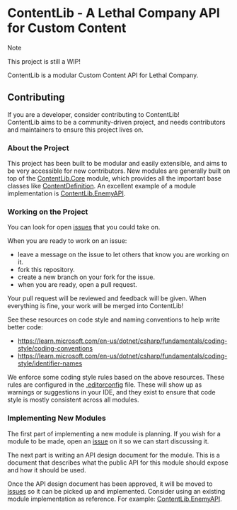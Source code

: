 # ContentLib - A Lethal Company API for Custom Content

> [!NOTE]  
> This project is still a WIP!

ContentLib is a modular Custom Content API for Lethal Company.

## Contributing

If you are a developer, consider contributing to ContentLib!  
ContentLib aims to be a community-driven project, and needs contributors and maintainers to ensure this project lives on.

### About the Project

This project has been built to be modular and easily extensible, and aims to be very accessible for new contributors. New modules are generally built on top of the [ContentLib.Core](/src/ContentLib.Core/) module, which provides all the important base classes like [ContentDefinition](/src/ContentLib.Core/ContentDefinition.cs). An excellent example of a module implementation is [ContentLib.EnemyAPI](/src/ContentLib.EnemyAPI/).

### Working on the Project

You can look for open [issues](https://github.com/LC-ContentLib/LC-ContentLib/issues) that you could take on.

When you are ready to work on an issue:

- leave a message on the issue to let others that know you are working on it.
- fork this repository.
- create a new branch on your fork for the issue.
- when you are ready, open a pull request.

Your pull request will be reviewed and feedback will be given. When everything is fine, your work will be merged into ContentLib!

See these resources on code style and naming conventions to help write better code:

- <https://learn.microsoft.com/en-us/dotnet/csharp/fundamentals/coding-style/coding-conventions>
- <https://learn.microsoft.com/en-us/dotnet/csharp/fundamentals/coding-style/identifier-names>

We enforce some coding style rules based on the above resources. These rules are configured in the [.editorconfig](/.editorconfig) file. These will show up as warnings or suggestions in your IDE, and they exist to ensure that code style is mostly consistent across all modules.

### Implementing New Modules

The first part of implementing a new module is planning. If you wish for a module to be made, open an [issue](https://github.com/LC-ContentLib/LC-ContentLib/issues) on it so we can start discussing it.

The next part is writing an API design document for the module. This is a document that describes what the public API for this module should expose and how it should be used.

Once the API design document has been approved, it will be moved to [issues](https://github.com/LC-ContentLib/LC-ContentLib/issues) so it can be picked up and implemented. Consider using an existing module implementation as reference. For example: [ContentLib.EnemyAPI](/src/ContentLib.EnemyAPI/).

